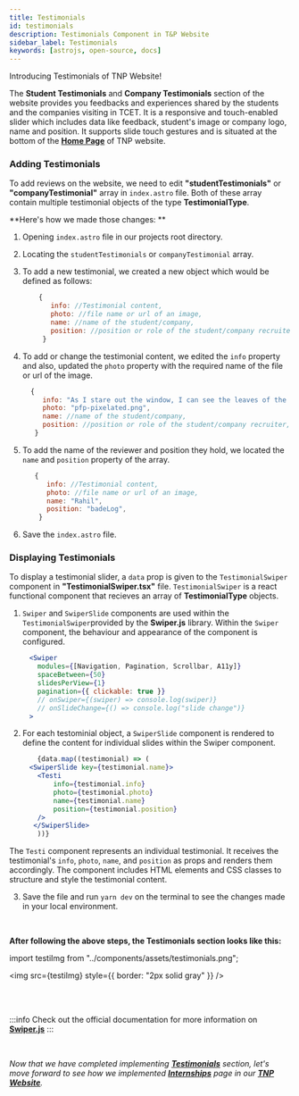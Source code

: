 ```yaml
---
title: Testimonials
id: testimonials
description: Testimonials Component in T&P Website
sidebar_label: Testimonials
keywords: [astrojs, open-source, docs]
---
```

Introducing Testimonials of TNP Website!

The **Student Testimonials** and **Company Testimonials** section of the website provides you feedbacks and experiences shared by the students and the companies visiting in TCET. 
It is a responsive and touch-enabled slider which includes data like feedback, student's image or company logo, name and position. It supports slide touch gestures and is situated at the bottom of the **[Home Page](https://tnp.tcetmumbai.in/)** of TNP website. 

### Adding Testimonials

To add reviews on the website, we need to edit **"studentTestimonials"** or **"companyTestimonial"** array in `index.astro` file. Both of these array contain multiple testimonial objects of the type **TestimonialType**.

**Here's how we made those changes: **

1. Opening `index.astro` file in our projects root directory.

2. Locating the  `studentTestimonials` or `companyTestimonial` array.

3. To add a new testimonial, we created a new object which would be defined as follows:

   ```jsx title="index.astro" {2-5} showLineNumbers
       {
          info: //Testimonial content,
          photo: //file name or url of an image,
          name: //name of the student/company,
          position: //position or role of the student/company recruiter,
        }
    ```
4. To add or change the testimonial content, we edited the `info` property and also, updated the `photo` property with the required name of the file or url of the image.

     ```jsx title="index.astro"{2,3} showLineNumbers
       {
          info: "As I stare out the window, I can see the leaves of the trees rustling in the wind. The sun is setting, freshly cut grass. I take a deep breath and let it out slowly, feeling the tension in my body release. In this moment, everything feels perfect, and I am grateful for the simple joys in life.",
          photo: "pfp-pixelated.png",
          name: //name of the student/company,
          position: //position or role of the student/company recruiter,
        }
    ```

5. To add the name of the reviewer and position they hold, we located the `name` and `position` property of the array.

    ```jsx title="index.astro" {4,5} showLineNumbers
       {
          info: //Testimonial content,
          photo: //file name or url of an image,
          name: "Rahil",
          position: "badeLog",
        }
    ```

6. Save the `index.astro` file.

### Displaying Testimonials

 To display a testimonial slider, a  `data` prop is given to the `TestimonialSwiper` component in **"TestimonialSwiper.tsx"** file. `TestimonialSwiper` is a react functional component that recieves an array of **TestimonialType** objects. 

 1. `Swiper` and `SwiperSlide` components are used within the `TestimonialSwiper`provided by the **Swiper.js** library. Within the `Swiper` component, the behaviour and appearance of the component is configured. 

 ```jsx title="TestimonialSwiper.tsx" {2-5} showLineNumbers
      <Swiper
        modules={[Navigation, Pagination, Scrollbar, A11y]}
        spaceBetween={50}
        slidesPerView={1}
        pagination={{ clickable: true }}
        // onSwiper={(swiper) => console.log(swiper)}
        // onSlideChange={() => console.log("slide change")}
      >
 ```
 2. For each testominial object, a `SwiperSlide` component is rendered to define the content for individual slides within the Swiper component. 

 ```jsx title="TestimonialSwiper.tsx" {3-8} showLineNumbers
        {data.map((testimonial) => (
      <SwiperSlide key={testimonial.name}>
        <Testi
            info={testimonial.info}
            photo={testimonial.photo}
            name={testimonial.name}
            position={testimonial.position}
        />
       </SwiperSlide>
        ))}
 ```
 
 The `Testi` component represents an individual testimonial. It receives the testimonial's `info`, `photo`, `name`, and `position` as props and renders them accordingly. The component includes HTML elements and CSS classes to structure and style the testimonial content.

3. Save the file and run `yarn dev` on the terminal to see the changes made in your local environment.

<br />

**After following the above steps, the Testimonials section looks like this:**

import testiImg from "../components/assets/testimonials.png";

<img src={testiImg} style={{ border: "2px solid gray" }} />

<br />
<br />

:::info
 Check out the official documentation for more information on **[Swiper.js](https://swiperjs.com/get-started)**
:::

<br/>

_Now that we have completed implementing [**Testimonials**](testimonials) section, let's move forward to see how we implemented [**Internships**](internships) page in our [**TNP Website**](https://tnp.tcetmumbai.in)._
